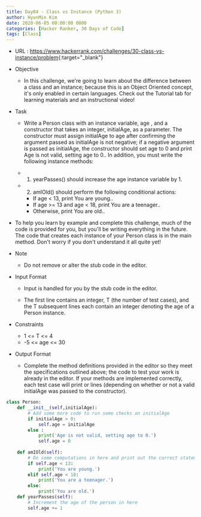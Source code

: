 ```yaml
---
title: Day04 - Class vs Instance (Python 3)
author: HyunMin Kim
date: 2020-06-05 00:00:00 0000
categories: [Hacker Ranker, 30 Days of Code]
tags: [Class]
---
```


- URL : <https://www.hackerrank.com/challenges/30-class-vs-instance/problem>{:target="_blank"}

- Objective
    - In this challenge, we're going to learn about the difference between a class and an instance; because this is an Object Oriented concept, it's only enabled in certain languages. Check out the Tutorial tab for learning materials and an instructional video!

- Task
    - Write a Person class with an instance variable, age , and a constructor that takes an integer, initialAge, as a parameter. The constructor must assign initialAge to age after confirming the argument passed as initialAge is not negative; if a negative argument is passed as initialAge, the constructor should set age to 0 and print Age is not valid, setting age to 0.. In addition, you must write the following instance methods:

    - 1. yearPasses() should increase the age instance variable by 1.
    - 2. amIOld() should perform the following conditional actions:
        - If age < 13, print You are young..
        - If  age >= 13 and age < 18, print You are a teenager..
        - Otherwise, print You are old..
- To help you learn by example and complete this challenge, much of the code is provided for you, but you'll be writing everything in the future. The code that creates each instance of your Person class is in the main method. Don't worry if you don't understand it all quite yet!

- Note
    - Do not remove or alter the stub code in the editor.

- Input Format

    - Input is handled for you by the stub code in the editor.

    - The first line contains an integer, T (the number of test cases), and the T subsequent lines each contain an integer denoting the age of a Person instance.

- Constraints
    - 1 <= T <= 4
    - -5 <= age <= 30
- Output Format
    - Complete the method definitions provided in the editor so they meet the specifications outlined above; the code to test your work is already in the editor. If your methods are implemented correctly, each test case will print  or  lines (depending on whether or not a valid initialAge was passed to the constructor).


```python
class Person:
    def __init__(self,initialAge):
        # Add some more code to run some checks on initialAge
        if initialAge > 0:
            self.age = initialAge
        else :
            print('Age is not valid, setting age to 0.')
            self.age = 0
        
    def amIOld(self):
        # Do some computations in here and print out the correct statement to the console
        if self.age < 13:
            print('You are young.')
        elif self.age < 18:
            print('You are a teenager.')
        else:
            print('You are old.')
    def yearPasses(self):
        # Increment the age of the person in here
        self.age += 1
```